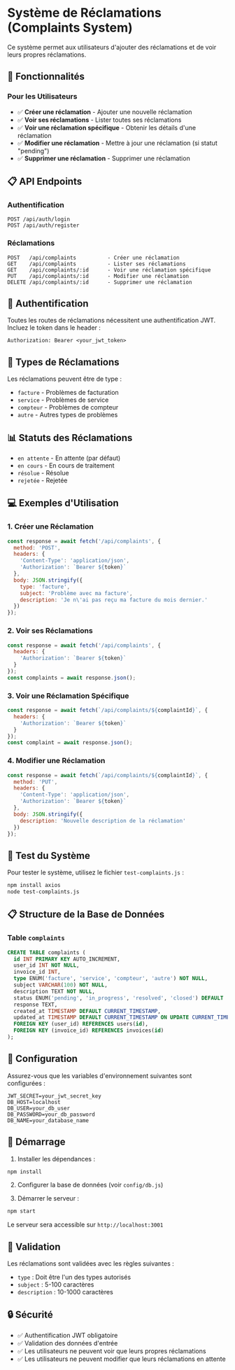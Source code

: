 # Système de Réclamations (Complaints System)

Ce système permet aux utilisateurs d'ajouter des réclamations et de voir leurs propres réclamations.

## 🚀 Fonctionnalités

### Pour les Utilisateurs
- ✅ **Créer une réclamation** - Ajouter une nouvelle réclamation
- ✅ **Voir ses réclamations** - Lister toutes ses réclamations
- ✅ **Voir une réclamation spécifique** - Obtenir les détails d'une réclamation
- ✅ **Modifier une réclamation** - Mettre à jour une réclamation (si statut "pending")
- ✅ **Supprimer une réclamation** - Supprimer une réclamation

## 📋 API Endpoints

### Authentification
```
POST /api/auth/login
POST /api/auth/register
```

### Réclamations
```
POST   /api/complaints          - Créer une réclamation
GET    /api/complaints          - Lister ses réclamations
GET    /api/complaints/:id      - Voir une réclamation spécifique
PUT    /api/complaints/:id      - Modifier une réclamation
DELETE /api/complaints/:id      - Supprimer une réclamation
```

## 🔐 Authentification

Toutes les routes de réclamations nécessitent une authentification JWT. Incluez le token dans le header :
```
Authorization: Bearer <your_jwt_token>
```

## 📝 Types de Réclamations

Les réclamations peuvent être de type :
- `facture` - Problèmes de facturation
- `service` - Problèmes de service
- `compteur` - Problèmes de compteur
- `autre` - Autres types de problèmes

## 📊 Statuts des Réclamations

- `en attente` - En attente (par défaut)
- `en cours` - En cours de traitement
- `résolue` - Résolue
- `rejetée` - Rejetée

## 💻 Exemples d'Utilisation

### 1. Créer une Réclamation

```javascript
const response = await fetch('/api/complaints', {
  method: 'POST',
  headers: {
    'Content-Type': 'application/json',
    'Authorization': `Bearer ${token}`
  },
  body: JSON.stringify({
    type: 'facture',
    subject: 'Problème avec ma facture',
    description: 'Je n\'ai pas reçu ma facture du mois dernier.'
  })
});
```

### 2. Voir ses Réclamations

```javascript
const response = await fetch('/api/complaints', {
  headers: {
    'Authorization': `Bearer ${token}`
  }
});
const complaints = await response.json();
```

### 3. Voir une Réclamation Spécifique

```javascript
const response = await fetch(`/api/complaints/${complaintId}`, {
  headers: {
    'Authorization': `Bearer ${token}`
  }
});
const complaint = await response.json();
```

### 4. Modifier une Réclamation

```javascript
const response = await fetch(`/api/complaints/${complaintId}`, {
  method: 'PUT',
  headers: {
    'Content-Type': 'application/json',
    'Authorization': `Bearer ${token}`
  },
  body: JSON.stringify({
    description: 'Nouvelle description de la réclamation'
  })
});
```

## 🧪 Test du Système

Pour tester le système, utilisez le fichier `test-complaints.js` :

```bash
npm install axios
node test-complaints.js
```

## 📋 Structure de la Base de Données

### Table `complaints`
```sql
CREATE TABLE complaints (
  id INT PRIMARY KEY AUTO_INCREMENT,
  user_id INT NOT NULL,
  invoice_id INT,
  type ENUM('facture', 'service', 'compteur', 'autre') NOT NULL,
  subject VARCHAR(100) NOT NULL,
  description TEXT NOT NULL,
  status ENUM('pending', 'in_progress', 'resolved', 'closed') DEFAULT 'pending',
  response TEXT,
  created_at TIMESTAMP DEFAULT CURRENT_TIMESTAMP,
  updated_at TIMESTAMP DEFAULT CURRENT_TIMESTAMP ON UPDATE CURRENT_TIMESTAMP,
  FOREIGN KEY (user_id) REFERENCES users(id),
  FOREIGN KEY (invoice_id) REFERENCES invoices(id)
);
```

## 🔧 Configuration

Assurez-vous que les variables d'environnement suivantes sont configurées :

```env
JWT_SECRET=your_jwt_secret_key
DB_HOST=localhost
DB_USER=your_db_user
DB_PASSWORD=your_db_password
DB_NAME=your_database_name
```

## 🚀 Démarrage

1. Installer les dépendances :
```bash
npm install
```

2. Configurer la base de données (voir `config/db.js`)

3. Démarrer le serveur :
```bash
npm start
```

Le serveur sera accessible sur `http://localhost:3001`

## 📝 Validation

Les réclamations sont validées avec les règles suivantes :
- `type` : Doit être l'un des types autorisés
- `subject` : 5-100 caractères
- `description` : 10-1000 caractères

## 🔒 Sécurité

- ✅ Authentification JWT obligatoire
- ✅ Validation des données d'entrée
- ✅ Les utilisateurs ne peuvent voir que leurs propres réclamations
- ✅ Les utilisateurs ne peuvent modifier que leurs réclamations en attente